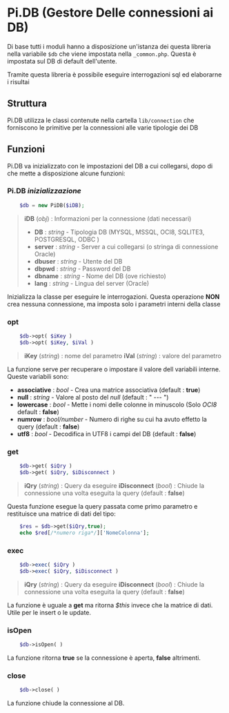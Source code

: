 # Pi.DB (Gestore Delle connessioni ai DB)

Di base tutti i moduli hanno a disposizione un'istanza dei questa libreria nella variabile `$db` che viene impostata nella `_common.php`. Questa è impostata sul DB di default dell'utente.

Tramite questa libreria è possibile eseguire interrogazioni sql ed elaborarne i risultai

## Struttura

Pi.DB utilizza le classi contenute nella cartella `lib/connection` che forniscono le primitive per la connessioni alle varie tipologie dei DB

## Funzioni
Pi.DB va inizializzato con le impostazioni del DB a cui collegarsi, dopo di che mette a disposizione alcune funzioni:

### Pi.DB *inizializzazione*
```php
	$db = new PiDB($iDB);
```
> **iDB** (*obj*) : Informazioni per la connessione (dati necessari)
>	* **DB** : *string* - Tipologia DB (MYSQL, MSSQL, OCI8, SQLITE3, POSTGRESQL, ODBC )
>	* **server** : *string* - Server a cui collegarsi (o stringa di connessione Oracle)
>	* **dbuser** : *string* - Utente del DB
>	* **dbpwd** : *string* - Password del DB
>	* **dbname** : *string* - Nome del DB (ove richiesto)
>	* **lang** : *string* - Lingua del server (Oracle)

Inizializza la classe per eseguire le interrogazioni. Questa operazione **NON** crea nessuna connessione, ma imposta solo i parametri interni della classe

### opt
```php
	$db->opt( $iKey )
	$db->opt( $iKey, $iVal )
```
> **iKey** (*string*) : nome del parametro 
> **iVal** (*string*) : valore del parametro

La funzione serve per recuperare o impostare il valore dell variabili interne. Queste variabili sono:
* **associative** : *bool* - Crea una matrice associativa (default : **true**)
* **null** : *string* - Valore al posto del _null_ (default : " --- ")
* **lowercase** : *bool* - Mette i nomi delle colonne in minuscolo (Solo _OCI8_ default : **false**)
* **numrow** : *bool/number* - Numero di righe su cui ha avuto effetto la query (default : **false**)
* **utf8** : *bool* - Decodifica in UTF8 i campi del DB (default : **false**)


### get
```php
	$db->get( $iQry )
	$db->get( $iQry, $iDisconnect )
```
> **iQry** (*string*) : Query da eseguire 
> **iDisconnect** (*bool*) : Chiude la connessione una volta eseguita la query (default : **false**)

Questa funzione esegue la query passata come primo parametro e restituisce una matrice di dati del tipo:
```php
	$res = $db->get($iQry,true);
	echo $red[/*numero riga*/]['NomeColonna'];
```

### exec
```php
	$db->exec( $iQry )
	$db->exec( $iQry, $iDisconnect )
```
> **iQry** (*string*) : Query da eseguire 
> **iDisconnect** (*bool*) : Chiude la connessione una volta eseguita la query (default : **false**)

La funzione è uguale a **get** ma ritorna _$this_ invece che la matrice di dati. Utile per le insert o le update.


### isOpen
```php
	$db->isOpen( )
```

La funzione ritorna **true** se la connessione è aperta, **false** altrimenti.


### close
```php
	$db->close( )
```

La funzione chiude la connessione al DB.

